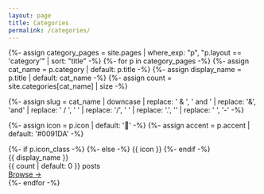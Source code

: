```yaml
---
layout: page
title: Categories
permalink: /categories/
---
```


<div class="categories-grid">
{%- assign category_pages = site.pages | where_exp: "p", "p.layout == 'category'" | sort: "title" -%}
{%- for p in category_pages -%}
  {%- assign cat_name     = p.category | default: p.title -%}
  {%- assign display_name = p.title    | default: cat_name -%}
  {%- assign count        = site.categories[cat_name] | size -%}

  {%- assign slug = cat_name
      | downcase
      | replace: ' & ', ' and '
      | replace: '&', 'and'
      | replace: ' / ', ' '
      | replace: '/', ' '
      | replace: '.', ''
      | replace: ' ', '-' -%}

  {%- assign icon   = p.icon   | default: '📂' -%}
  {%- assign accent = p.accent | default: '#0091DA' -%}

  <div class="category-card {{ slug }}" style="--cat: {{ accent | strip }}">
    <div class="category-icon">
      {%- if p.icon_class -%}
        <i class="{{ p.icon_class }}"></i>
      {%- else -%}
        {{ icon }}
      {%- endif -%}
    </div>
    <div class="category-title">{{ display_name }}</div>
    <div class="category-meta">{{ count | default: 0 }} posts</div>
    <a class="category-btn" href="{{ p.url | relative_url }}">Browse →</a>
  </div>
{%- endfor -%}
</div>
